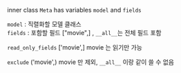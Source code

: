 inner class `Meta` has variables `model` and `fields`            

`model` : 직렬화할 모델 클래스   
  `fields` : 포함할 필드 ["movie",] ,  `__all__`는 전체 필드 포함

  `read_only_fields` ['movie',] movie 는 읽기만 가능

  `exclude` ('movie',)  movie 만 제외, `__all__` 이랑 같이 쓸 수 없음
